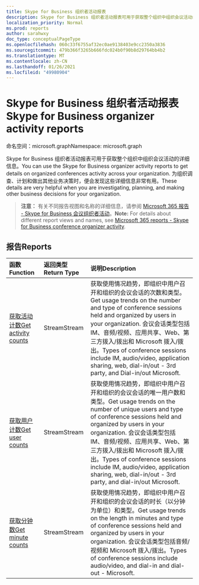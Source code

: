 ```yaml
---
title: Skype for Business 组织者活动报表
description: Skype for Business 组织者活动报表可用于获取整个组织中组织会议活动的详细信息。 为组织调查、计划和做出其他业务决策时，便会发现这些详细信息非常有用。
localization_priority: Normal
ms.prod: reports
author: sarahwxy
doc_type: conceptualPageType
ms.openlocfilehash: 060c33f6755af32ec0ae9138403e9cc2350a3836
ms.sourcegitcommit: 479b366f3265b666fdc024b0f90b8d29764bb4b2
ms.translationtype: MT
ms.contentlocale: zh-CN
ms.lasthandoff: 01/26/2021
ms.locfileid: "49980904"
---
```

# <a name="skype-for-business-organizer-activity-reports"></a><span data-ttu-id="4c487-104">Skype for Business 组织者活动报表</span><span class="sxs-lookup"><span data-stu-id="4c487-104">Skype for Business organizer activity reports</span></span>

<span data-ttu-id="4c487-105">命名空间：microsoft.graph</span><span class="sxs-lookup"><span data-stu-id="4c487-105">Namespace: microsoft.graph</span></span>

<span data-ttu-id="4c487-106">Skype for Business 组织者活动报表可用于获取整个组织中组织会议活动的详细信息。</span><span class="sxs-lookup"><span data-stu-id="4c487-106">You can use the Skype for Business organizer activity reports to get details on organized conferences activity across your organization.</span></span> <span data-ttu-id="4c487-107">为组织调查、计划和做出其他业务决策时，便会发现这些详细信息非常有用。</span><span class="sxs-lookup"><span data-stu-id="4c487-107">These details are very helpful when you are investigating, planning, and making other business decisions for your organization.</span></span>

> <span data-ttu-id="4c487-108">**注意：** 有关不同报告视图和名称的详细信息，请参阅 [Microsoft 365 报告 - Skype for Business 会议组织者活动](https://support.office.com/client/Skype-for-Business-Online-conference-organized-activity-03a255d4-0e1d-4b24-b73d-7a62fae36254)。</span><span class="sxs-lookup"><span data-stu-id="4c487-108">**Note:** For details about different report views and names, see [Microsoft 365 reports - Skype for Business conference organizer activity](https://support.office.com/client/Skype-for-Business-Online-conference-organized-activity-03a255d4-0e1d-4b24-b73d-7a62fae36254).</span></span>

## <a name="reports"></a><span data-ttu-id="4c487-109">报告</span><span class="sxs-lookup"><span data-stu-id="4c487-109">Reports</span></span>

| <span data-ttu-id="4c487-110">函数</span><span class="sxs-lookup"><span data-stu-id="4c487-110">Function</span></span>                                 | <span data-ttu-id="4c487-111">返回类型</span><span class="sxs-lookup"><span data-stu-id="4c487-111">Return Type</span></span> | <span data-ttu-id="4c487-112">说明</span><span class="sxs-lookup"><span data-stu-id="4c487-112">Description</span></span>                              |
| :--------------------------------------- | :---------- | :--------------------------------------- |
| [<span data-ttu-id="4c487-113">获取活动计数</span><span class="sxs-lookup"><span data-stu-id="4c487-113">Get activity counts</span></span>](../api/reportroot-getskypeforbusinessorganizeractivitycounts.md) | <span data-ttu-id="4c487-114">Stream</span><span class="sxs-lookup"><span data-stu-id="4c487-114">Stream</span></span>      | <span data-ttu-id="4c487-115">获取使用情况趋势，即组织中用户召开和组织的会议会话的次数和类型。</span><span class="sxs-lookup"><span data-stu-id="4c487-115">Get usage trends on the number and type of conference sessions held and organized by users in your organization.</span></span> <span data-ttu-id="4c487-116">会议会话类型包括 IM、音频/视频、应用共享、Web、第三方拨入/拨出和 Microsoft 拨入/拨出。</span><span class="sxs-lookup"><span data-stu-id="4c487-116">Types of conference sessions include IM, audio/video, application sharing, web, dial-in/out - 3rd party, and Dial-in/out Microsoft.</span></span> |
| [<span data-ttu-id="4c487-117">获取用户计数</span><span class="sxs-lookup"><span data-stu-id="4c487-117">Get user counts</span></span>](../api/reportroot-getskypeforbusinessorganizeractivityusercounts.md) | <span data-ttu-id="4c487-118">Stream</span><span class="sxs-lookup"><span data-stu-id="4c487-118">Stream</span></span>      | <span data-ttu-id="4c487-119">获取使用情况趋势，即组织中用户召开和组织的会议会话的唯一用户数和类型。</span><span class="sxs-lookup"><span data-stu-id="4c487-119">Get usage trends on the number of unique users and type of conference sessions held and organized by users in your organization.</span></span> <span data-ttu-id="4c487-120">会议会话类型包括 IM、音频/视频、应用共享、Web、第三方拨入/拨出和 Microsoft 拨入/拨出。</span><span class="sxs-lookup"><span data-stu-id="4c487-120">Types of conference sessions include IM, audio/video, application sharing, web, dial-in/out - 3rd party, and dial-in/out Microsoft.</span></span> |
| [<span data-ttu-id="4c487-121">获取分钟数</span><span class="sxs-lookup"><span data-stu-id="4c487-121">Get minute counts</span></span>](../api/reportroot-getskypeforbusinessorganizeractivityminutecounts.md) | <span data-ttu-id="4c487-122">Stream</span><span class="sxs-lookup"><span data-stu-id="4c487-122">Stream</span></span>      | <span data-ttu-id="4c487-123">获取使用情况趋势，即组织中用户召开和组织的会议会话的时长（以分钟为单位）和类型。</span><span class="sxs-lookup"><span data-stu-id="4c487-123">Get usage trends on the length in minutes and type of conference sessions held and organized by users in your organization.</span></span> <span data-ttu-id="4c487-124">会议会话类型包括音频/视频和 Microsoft 拨入/拨出。</span><span class="sxs-lookup"><span data-stu-id="4c487-124">Types of conference sessions include audio/video, and dial-in and dial-out - Microsoft.</span></span> |

